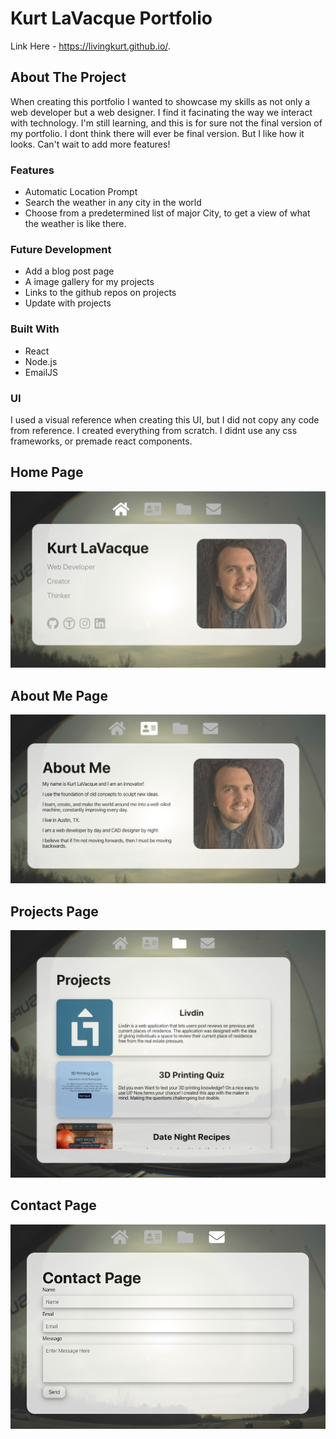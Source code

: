 # Kurt LaVacque Portfolio

Link Here - https://livingkurt.github.io/.

## About The Project

When creating this portfolio I wanted to showcase my skills as not only a web developer but a web designer.
I find it facinating the way we interact with technology.
I'm still learning, and this is for sure not the final version of my portfolio. I dont think there will ever be final version. But I like how it looks. Can't wait to add more features!

<!-- ## About the Developer

<img height="200px" src="public/Head_Shot.jpeg" alt="">

I'm to make things that work and -->

### Features

- Automatic Location Prompt
- Search the weather in any city in the world
- Choose from a predetermined list of major City, to get a view of what the weather is like there.

### Future Development

- Add a blog post page
- A image gallery for my projects
- Links to the github repos on projects
- Update with projects

### Built With

- React
- Node.js
- EmailJS

### UI

I used a visual reference when creating this UI, but I did not copy any code from reference. I created everything from scratch. I didnt use any css frameworks, or premade react components.

## Home Page

![Home](./images/Home.png)

## About Me Page

![About](./images/About_Me.png)

## Projects Page

![Projects](./images/Projects.png)

## Contact Page

![Contact](./images/Contact.png)
